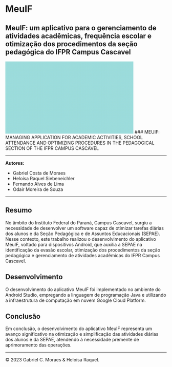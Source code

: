 # MeuIF
## MeuIF: um aplicativo para o gerenciamento de atividades acadêmicas, frequência escolar e otimização dos procedimentos da seção pedagógica do IFPR Campus Cascavel
<img src="imagens/logogif.gif" alt="logo animada" width="400">
### MEUIF: MANAGING APPLICATION FOR ACADEMIC ACTIVITIES, SCHOOL ATTENDANCE AND OPTIMIZING PROCEDURES IN THE PEDAGOGICAL SECTION OF THE IFPR CAMPUS CASCAVEL

---

**Autores:**
- Gabriel Costa de Moraes
- Heloísa Raquel Siebeneichler
- Fernando Alves de Lima
- Odair Moreira de Souza

---

## Resumo

No âmbito do Instituto Federal do Paraná, Campus Cascavel, surgiu a necessidade de desenvolver um software capaz de otimizar tarefas diárias dos alunos e da Seção Pedagógica e de Assuntos Educacionais (SEPAE). Nesse contexto, este trabalho realizou o desenvolvimento do aplicativo MeuIF, voltado para dispositivos Android, que auxilia a SEPAE na identificação da evasão escolar, otimização dos procedimentos da seção pedagógica e gerenciamento de atividades acadêmicas do IFPR Campus Cascavel.

## Desenvolvimento

O desenvolvimento do aplicativo MeuIF foi implementado no ambiente do Android Studio, empregando a linguagem de programação Java e utilizando a infraestrutura de computação em nuvem Google Cloud Platform.

## Conclusão

Em conclusão, o desenvolvimento do aplicativo MeuIF representa um avanço significativo na otimização e simplificação das atividades diárias dos alunos e da SEPAE, atendendo à necessidade premente de aprimoramento das operações.

---

© 2023 Gabriel C. Moraes & Heloísa Raquel.
